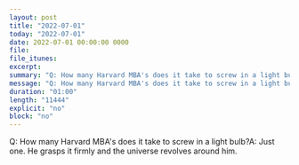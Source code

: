 ```yaml
---
layout: post
title: "2022-07-01"
today: "2022-07-01"
date: 2022-07-01 00:00:00 0000
file:
file_itunes:
excerpt:
summary: "Q: How many Harvard MBA's does it take to screw in a light bulb?A: Just one. He grasps it firmly and the universe revolves around him."
message: "Q: How many Harvard MBA's does it take to screw in a light bulb?A: Just one. He grasps it firmly and the universe revolves around him."
duration: "01:00"
length: "11444"
explicit: "no"
block: "no"
---
```

Q: How many Harvard MBA's does it take to screw in a light bulb?A: Just one. He grasps it firmly and the universe revolves around him.

